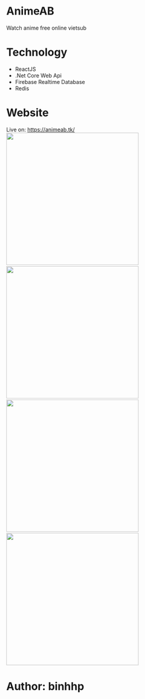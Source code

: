 # AnimeAB
Watch anime free online vietsub
# Technology
- ReactJS
- .Net Core Web Api
- Firebase Realtime Database
- Redis
# Website
Live on: https://animeab.tk/
<br />
<img src="https://user-images.githubusercontent.com/55707606/130415321-4d35f70c-f85d-4a8a-9999-c84c1d38e45c.png" width="350" />&nbsp;&nbsp;<img src="https://user-images.githubusercontent.com/55707606/130415412-aff5b3b8-0e51-4120-a846-bad4cc5f6de3.png" width="350" />&nbsp;&nbsp;<img src="https://user-images.githubusercontent.com/55707606/130416430-0b78fdd5-1da6-4171-a03b-89173d6f6c43.png" width="350" />&nbsp;&nbsp;<img src="https://user-images.githubusercontent.com/55707606/130415507-a89b7245-bc4d-4696-95f2-9fd946106ba4.png" width="350" />
# Author: binhhp



